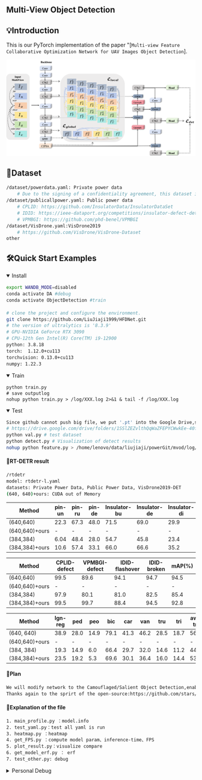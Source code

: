 
## Multi-View Object Detection

## 💡Introduction
This is our PyTorch implementation of the paper "[`Multi-view Feature Collaborative Optimization Network for UAV Images Object Detection`].

<div align="center">
    <img src="MFCONet.png" width="1000" alt="MFCONet">
</div>

## 🚩Dataset
```bash
/dataset/powerdata.yaml: Private power data 
    # Due to the signing of a confidentiality agreement, this dataset is not publicly available at this time.
/dataset/publicallpower.yaml: Public power data
    # CPLID: https://github.com/InsulatorData/InsulatorDataSet
    # IDID: https://ieee-dataport.org/competitions/insulator-defect-detection
    # VPMBGI: https://github.com/phd-benel/VPMBGI
/dataset/VisDrone.yaml:VisDrone2019 
    # https://github.com/VisDrone/VisDrone-Dataset
other
```

## 🛠️Quick Start Examples

<details open>
<summary>Install</summary>

```bash
export WANDB_MODE=disabled
conda activate DA #debug
conda activate ObjectDetection #train

# clone the project and configure the environment.
git clone https://github.com/LiuJiaji1999/HFDNet.git
# the version of ultralytics is '8.3.9'           
# GPU-NVIDIA GeForce RTX 3090 
# CPU-12th Gen Intel(R) Core(TM) i9-12900
python: 3.8.18
torch:  1.12.0+cu113
torchvision: 0.13.0+cu113 
numpy: 1.22.3
```

</details>

<details open>
<summary>Train</summary>

```shell
python train.py 
# save outputlog
nohup python train.py > /log/XXX.log 2>&1 & tail -f /log/XXX.log
```
</details>


<details open>
<summary>Test</summary>

```bash
Since github cannot push big file, we put '.pt' into the Google Drive,so you can directly test :
# https://drive.google.com/drive/folders/1SSlZEZvlthQqWaZFEPYCWwkEe-40fqsX
python val.py # test dataset 
python detect.py # Visualization of detect results
nohup python feature.py > /home/lenovo/data/liujiaji/powerGit/mvod/log/feature.log 2>&1 & tail -f /home/lenovo/data/liujiaji/powerGit/mvod/log/feature.log 
```
</details>

#### 📝RT-DETR result
```bash
/rtdetr
model: rtdetr-l.yaml
datasets: Private Power Data, Public Power Data, VisDrone2019-DET
(640, 640)+ours: CUDA out of Memory
```
| Method | pin-un | pin-ru | pin-de | Insulator-bu | Insulator-de | Insulator-di | mAP(%) |
|---|---|---|---|---|---|---|---|
| (640,640) | 22.3| 67.3 |48.0  |71.5  |69.0  |29.9  | 51.3 |
| (640,640)+ours | -| - |-  |-  |- | - | - |
|(384,384) | 6.04 | 48.4 | 28.0 | 54.7 | 45.8 | 23.4 | 34.4 |
| (384,384)+ours | 10.6 | 57.4 | 33.1 | 66.0 | 66.6 | 35.2 | 44.8 |

| Method | CPLID-defect | VPMBGI-defect | IDID-flashover | IDID-broken | mAP(%) |
|---|---|---|---|---|---|
|(640,640) | 99.5 |89.6|94.1 |94.7 | 94.5 |
| (640,640)+ours |-| - | - | - | -|
| (384,384) | 97.9 | 80.1 | 81.0 | 82.5 | 85.4 |
| (384,384)+ours | 99.5 | 99.7 | 88.4 | 94.5 | 92.8 |


| Method | Ign-reg | ped | peo | bic | car | van | tru | tri | aw-tri | bus | mAP (%) |
|---|---|---|---|---|---|---|---|---|---|---|---|
| (640, 640) | 38.9 | 28.0 | 14.9 | 79.1 | 41.3 | 46.2 | 28.5 | 18.7 | 56.8 | 42.7 | 39.5 |
| (640,640)+ours | - | - | - | - | - | - | - | - | - | - | - |
| (384, 384) | 19.3 | 14.9 | 6.0 | 66.4 | 29.7 | 32.0 | 14.6 | 11.2 | 44.6 | 23.9 | 26.3 |
| (384,384)+ours | 23.5 | 19.2 | 5.3 | 69.6 | 30.1 | 36.4 | 16.0 | 14.4 | 53.0 | 28.3 | 29.6 |

#### 📢Plan
```bash
We will modify network to the Camouflaged/Salient Object Detection,enabling fair comparison with other methods.
Thanks again to the sprirt of the open-source:https://github.com/stars/LiuJiaji1999/lists/mvod
```

#### 🌟Explanation of the file
```bash
1. main_profile.py ：model.info
2. test_yaml.py：test all yaml is run 
3. heatmap.py ：heatmap
4. get_FPS.py ：compute model param、inference-time、FPS
5. plot_result.py：visualize compare
6. get_model_erf.py ： erf
7. test_other.py: debug
```

<details >
<summary>Personal Debug</summary>

```bash
print('一. trainer.py/get_dataset 先从yaml文件获取 train')
print('二. trainer.py/get_dataloader 开始加载训练数据')
print('三. detect/train.py/build_dataset 开始真正构建数据集')
print('四. bulid.py/build_yolo_dataset 构建YOLO数据集')
print('五. dataset.py/build_transforms 开始数据增强')
print('六. augment.py/v8_transforms 开始执行数据增强函数，') #随机增强方式直接替换原图送进模型    
print('七.ultralytics/data/base.py/get_image_and_label，数据增强后的图片-标签对应'）
```
</details>



